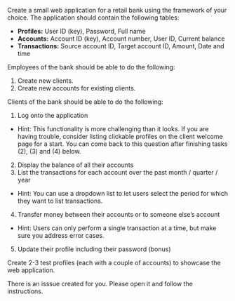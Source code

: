 Create a small web application for a retail bank using the framework of your choice.  The application should contain the following tables:
* **Profiles:** User ID (key), Password, Full name
* **Accounts:** Account ID (key), Account number, User ID, Current balance
* **Transactions:** Source account ID, Target account ID, Amount, Date and time

Employees of the bank should be able to do the following:
1. Create new clients.
2. Create new accounts for existing clients.

Clients of the bank should be able to do the following:
1. Log onto the application
  * Hint: This functionality is more challenging than it looks. If you are having trouble, consider listing clickable profiles on the client welcome page for a start. You can come back to this question after finishing tasks (2), (3) and (4) below.
2. Display the balance of all their accounts
3. List the transactions for each account over the past month / quarter / year
  * Hint: You can use a dropdown list to let users select the period for which they want to list transactions.
4. Transfer money between their accounts or to someone else’s account
  * Hint: Users can only perform a single transaction at a time, but make sure you address error cases.
5. Update their profile including their password (bonus)

Create 2-3 test profiles (each with a couple of accounts) to showcase the web application.


There is an isssue created for you. Please open it and follow the instructions.